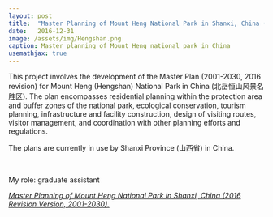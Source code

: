 ```yaml
---
layout: post
title:  "Master Planning of Mount Heng National Park in Shanxi, China (2016 Revision, 2001-2030)"
date:   2016-12-31
image: /assets/img/Hengshan.png
caption: Master planning of Mount Heng national park in China
usemathjax: true
---
```


This project involves the development of the Master Plan (2001-2030, 2016 revision) for Mount Heng (Hengshan) National Park in China (北岳恒山风景名胜区). The plan encompasses residential planning within the protection area and buffer zones of the national park, ecological conservation, tourism planning, infrastructure and facility construction, design of visiting routes, visitor management, and coordination with other planning efforts and regulations. 

The plans are currently in use by Shanxi Province (山西省) in China.

<br />

My role: graduate assistant

[*Master Planning of Mount Heng National Park in Shanxi, China (2016 Revision Version, 2001-2030).*](https://www.pkuplanning.com/html/pic/d/598.html)
